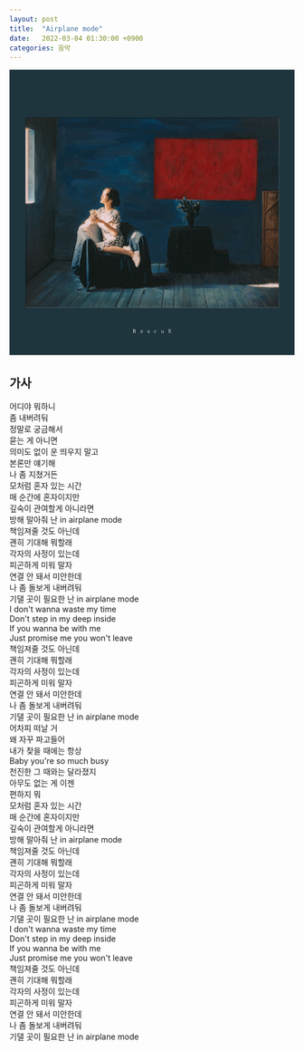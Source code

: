 ```yaml
---
layout: post
title:  "Airplane mode"
date:   2022-03-04 01:30:00 +0900
categories: 음악
---
```

![RescuE](/assets/img/rescue-album-cover.jpg)

## 가사

어디야 뭐하니  
좀 내버려둬  
정말로 궁금해서  
묻는 게 아니면  
의미도 없이 운 띄우지 말고  
본론만 얘기해  
나 좀 지쳤거든  
모처럼 혼자 있는 시간  
매 순간에 혼자이지만  
깊숙이 관여할게 아니라면  
방해 말아줘 난 in airplane mode  
책임져줄 것도 아닌데  
괜히 기대해 뭐할래  
각자의 사정이 있는데  
피곤하게 미워 말자  
연결 안 돼서 미안한데  
나 좀 돌보게 내버려둬  
기댈 곳이 필요한 난 in airplane mode  
I don't wanna waste my time  
Don't step in my deep inside  
If you wanna be with me  
Just promise me you won't leave  
책임져줄 것도 아닌데  
괜히 기대해 뭐할래  
각자의 사정이 있는데  
피곤하게 미워 말자  
연결 안 돼서 미안한데  
나 좀 돌보게 내버려둬  
기댈 곳이 필요한 난 in airplane mode  
어차피 떠날 거  
왜 자꾸 파고들어  
내가 찾을 때에는 항상  
Baby you're so much busy  
천진한 그 때와는 달라졌지  
아무도 없는 게 이젠  
편하지 뭐  
모처럼 혼자 있는 시간  
매 순간에 혼자이지만  
깊숙이 관여할게 아니라면  
방해 말아줘 난 in airplane mode  
책임져줄 것도 아닌데  
괜히 기대해 뭐할래  
각자의 사정이 있는데  
피곤하게 미워 말자  
연결 안 돼서 미안한데  
나 좀 돌보게 내버려둬  
기댈 곳이 필요한 난 in airplane mode  
I don't wanna waste my time  
Don't step in my deep inside  
If you wanna be with me  
Just promise me you won't leave  
책임져줄 것도 아닌데  
괜히 기대해 뭐할래  
각자의 사정이 있는데  
피곤하게 미워 말자  
연결 안 돼서 미안한데  
나 좀 돌보게 내버려둬  
기댈 곳이 필요한 난 in airplane mode